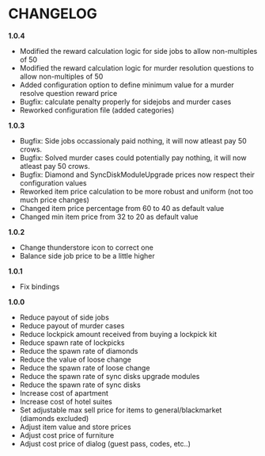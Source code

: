 # CHANGELOG
**1.0.4**
- Modified the reward calculation logic for side jobs to allow non-multiples of 50
- Modified the reward calculation logic for murder resolution questions to allow non-multiples of 50
- Added configuration option to define minimum value for a murder resolve question reward price
- Bugfix: calculate penalty properly for sidejobs and murder cases
- Reworked configuration file (added categories)

**1.0.3**
- Bugfix: Side jobs occassionaly paid nothing, it will now atleast pay 50 crows.
- Bugfix: Solved murder cases could potentially pay nothing, it will now atleast pay 50 crows.
- Bugfix: Diamond and SyncDiskModuleUpgrade prices now respect their configuration values
- Reworked item price calculation to be more robust and uniform (not too much price changes)
- Changed item price percentage from 60 to 40 as default value
- Changed min item price from 32 to 20 as default value

**1.0.2**
- Change thunderstore icon to correct one
- Balance side job price to be a little higher

**1.0.1**
- Fix bindings

**1.0.0**
- Reduce payout of side jobs
- Reduce payout of murder cases
- Reduce lockpick amount received from buying a lockpick kit
- Reduce spawn rate of lockpicks
- Reduce the spawn rate of diamonds
- Reduce the value of loose change
- Reduce the spawn rate of loose change
- Reduce the spawn rate of sync disks upgrade modules
- Reduce the spawn rate of sync disks
- Increase cost of apartment
- Increase cost of hotel suites
- Set adjustable max sell price for items to general/blackmarket (diamonds excluded)
- Adjust item value and store prices
- Adjust cost price of furniture
- Adjust cost price of dialog (guest pass, codes, etc..)